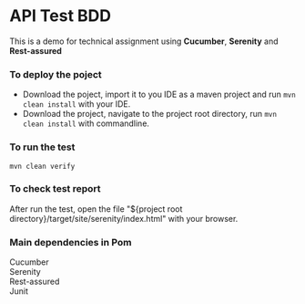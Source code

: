 # API Test BDD

This is a demo for technical assignment using <b>Cucumber</b>, <b>Serenity</b> and <b>Rest-assured</b> 

### To deploy the poject<br>
* Download the poject, import it to you IDE as a maven project and run `mvn clean install` with your IDE.<br>
* Download the project, navigate to the project root directory, run `mvn clean install` with commandline.

### To run the test<br>
`mvn clean verify`

### To check test report
After run the test, open the file "${project root directory}/target/site/serenity/index.html" with your browser.

### Main dependencies in Pom
Cucumber<br>
Serenity<br>
Rest-assured<br>
Junit<br>


